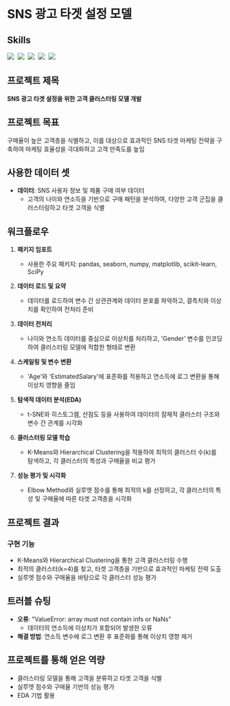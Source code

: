 # SNS 광고 타겟 설정 모델

## Skills
<img src="https://img.shields.io/badge/scikit--learn-F7931E?style=for-the-badge&logo=scikitlearn&logoColor=white"/>&nbsp;
<img src="https://img.shields.io/badge/pandas-150458.svg?style=for-the-badge&logo=pandas&logoColor=white"/>&nbsp;
<img src="https://img.shields.io/badge/numpy-4d77cf.svg?style=for-the-badge&logo=numpy&logoColor=white"/>&nbsp;
<img src="https://img.shields.io/badge/Matplotlib-11557c.svg?style=for-the-badge&logo=Matplotlib&logoColor=white"/>&nbsp;
<img src="https://img.shields.io/badge/Seaborn-11557c.svg?style=for-the-badge&logo=Seaborn&logoColor=white"/>&nbsp;

## 프로젝트 제목
**SNS 광고 타겟 설정을 위한 고객 클러스터링 모델 개발**

## 프로젝트 목표
구매율이 높은 고객층을 식별하고, 이를 대상으로 효과적인 SNS 타겟 마케팅 전략을 구축하여 마케팅 효율성을 극대화하고 고객 만족도를 높임

## 사용한 데이터 셋
- **데이터**: SNS 사용자 정보 및 제품 구매 여부 데이터
   - 고객의 나이와 연소득을 기반으로 구매 패턴을 분석하여, 다양한 고객 군집을 클러스터링하고 타겟 고객을 식별

## 워크플로우

1. **패키지 임포트**
   - 사용한 주요 패키지: pandas, seaborn, numpy, matplotlib, scikit-learn, SciPy

2. **데이터 로드 및 요약**
   - 데이터를 로드하여 변수 간 상관관계와 데이터 분포를 파악하고, 결측치와 이상치를 확인하여 전처리 준비

3. **데이터 전처리**
   - 나이와 연소득 데이터를 중심으로 이상치를 처리하고, 'Gender' 변수를 인코딩하여 클러스터링 모델에 적합한 형태로 변환

4. **스케일링 및 변수 변환**
   - 'Age'와 'EstimatedSalary'에 표준화를 적용하고 연소득에 로그 변환을 통해 이상치 영향을 줄임

5. **탐색적 데이터 분석(EDA)**
   - t-SNE와 히스토그램, 산점도 등을 사용하여 데이터의 잠재적 클러스터 구조와 변수 간 관계를 시각화

6. **클러스터링 모델 학습**
   - K-Means와 Hierarchical Clustering을 적용하여 최적의 클러스터 수(k)를 탐색하고, 각 클러스터의 특성과 구매율을 비교 평가

7. **성능 평가 및 시각화**
   - Elbow Method와 실루엣 점수를 통해 최적의 k를 선정하고, 각 클러스터의 특성 및 구매율에 따른 타겟 고객층을 시각화

## 프로젝트 결과

### 구현 기능
- K-Means와 Hierarchical Clustering을 통한 고객 클러스터링 수행
- 최적의 클러스터(k=4)를 찾고, 타겟 고객층을 기반으로 효과적인 마케팅 전략 도출
- 실루엣 점수와 구매율을 바탕으로 각 클러스터 성능 평가

## 트러블 슈팅

- **오류**: "ValueError: array must not contain infs or NaNs"
  - 데이터의 연소득에 이상치가 포함되어 발생한 오류
- **해결 방법**: 연소득 변수에 로그 변환 후 표준화를 통해 이상치 영향 제거

## 프로젝트를 통해 얻은 역량

- 클러스터링 모델을 통해 고객을 분류하고 타겟 고객을 식별
- 실루엣 점수와 구매율 기반의 성능 평가
- EDA 기법 활용

